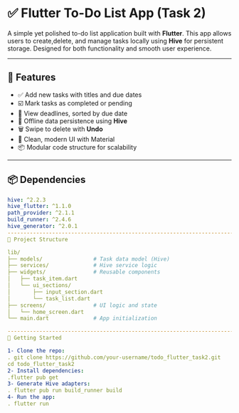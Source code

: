 # ✅ Flutter To-Do List App (Task 2)

A simple yet polished to-do list application built with **Flutter**. This app allows users to create,delete, and manage tasks locally using **Hive** for persistent storage. Designed for both functionality and smooth user experience.

---

## 🚀 Features

- ✅ Add new tasks with titles and due dates
- ☑️ Mark tasks as completed or pending
- 📅 View deadlines, sorted by due date
- 🧠 Offline data persistence using **Hive**
- 🗑️ Swipe to delete with **Undo**
- 🎨 Clean, modern UI with Material 
- 📦 Modular code structure for scalability

---

## 📦 Dependencies

```yaml
hive: ^2.2.3
hive_flutter: ^1.1.0
path_provider: ^2.1.1
build_runner: ^2.4.6
hive_generator: ^2.0.1
-----------------------------------------------------------------------------------------------------------------
📁 Project Structure

lib/
├── models/                # Task data model (Hive)
├── services/              # Hive service logic
├── widgets/               # Reusable components
│   ├── task_item.dart
│   └── ui_sections/
│       ├── input_section.dart
│       └── task_list.dart
├── screens/               # UI logic and state
│   └── home_screen.dart
└── main.dart              # App initialization

-----------------------------------------------------------------------------------------------------------------
🧰 Getting Started

1- Clone the repo:
. git clone https://github.com/your-username/todo_flutter_task2.git
cd todo_flutter_task2
2- Install dependencies:
.flutter pub get
3- Generate Hive adapters:
. flutter pub run build_runner build
4- Run the app:
. flutter run


